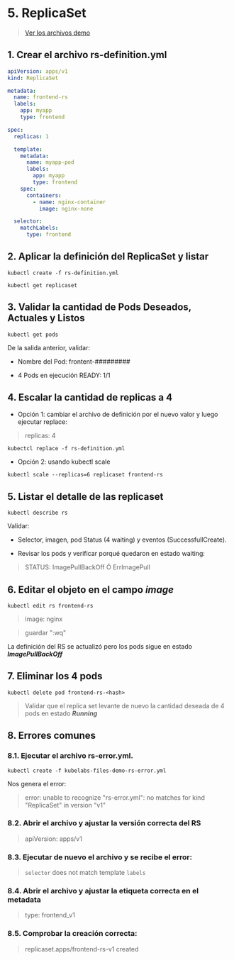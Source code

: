 # 5. ReplicaSet <!-- omit in TOC -->

> [Ver los archivos demo](./kubelabs-files-demo)

## 1. Crear el archivo rs-definition.yml

```yaml
apiVersion: apps/v1
kind: ReplicaSet

metadata:
  name: frontend-rs
  labels:
    app: myapp
    type: frontend

spec:
  replicas: 1

  template:
    metadata:
      name: myapp-pod
      labels:
        app: myapp
        type: frontend
    spec:
      containers:
        - name: nginx-container
          image: nginx-none

  selector:
    matchLabels:
      type: frontend
```

## 2. Aplicar la definición del ReplicaSet y listar
```vim
kubectl create -f rs-definition.yml

kubectl get replicaset
```
## 3. Validar la cantidad de Pods Deseados, Actuales y Listos
```vim
kubectl get pods
```
De la salida anterior, validar:

- Nombre del Pod: frontent-#########

- 4 Pods en ejecución READY: 1/1

## 4. Escalar la cantidad de replicas a 4

- Opción 1: cambiar el archivo de definición por el nuevo valor y luego ejecutar replace:
>   replicas: 4
```vim
kubectcl replace -f rs-definition.yml
```

- Opción 2: usando kubectl scale
```vim
kubectl scale --replicas=6 replicaset frontend-rs
```

## 5. Listar el detalle de las replicaset
```vim
kubectl describe rs
```

Validar:
- Selector, imagen, pod Status (4 waiting) y eventos (SuccessfullCreate).

- Revisar los pods y verificar porqué quedaron en estado waiting:

> STATUS: ImagePullBackOff Ó ErrImagePull
## 6. Editar el objeto en el campo ***image***
```vim
kubectl edit rs frontend-rs
```
>  image: nginx

>  guardar ":wq"

La definición del RS se actualizó pero los pods sigue en estado ***ImagePullBackOff***

## 7. Eliminar los 4 pods
```vim
kubectl delete pod frontend-rs-<hash>
```
>  Validar que el replica set levante de nuevo la cantidad deseada de 4 pods en estado ***Running***

## 8. Errores comunes

### 8.1. Ejecutar el archivo rs-error.yml.
```vim
kubectl create -f kubelabs-files-demo-rs-error.yml
```
Nos genera el error:

> error: unable to recognize "rs-error.yml": no matches for kind "ReplicaSet" in version "v1"

### 8.2. Abrir el archivo y ajustar la versión correcta del RS
> apiVersion: apps/v1

### 8.3. Ejecutar de nuevo el archivo y se recibe el error:

> `selector` does not match template `labels`

### 8.4. Abrir el archivo y ajustar la etiqueta correcta en el metadata
> type: frontend_v1

### 8.5. Comprobar la creación correcta:
> replicaset.apps/frontend-rs-v1 created


